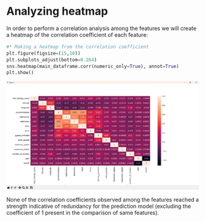 # Analyzing heatmap

In order to perform a correlation analysis among the features we will create a heatmap of the correlation coefficient of each feature:

```python
#* Making a heatmap from the correlation coefficient
plt.figure(figsize=(15,10))
plt.subplots_adjust(bottom=0.264)
sns.heatmap(main_dataframe.corr(numeric_only=True), annot=True)
plt.show()
```

![1712425227663](image/analyzing-heatmap/1712425227663.png)

None of the correlation coefficients observed among the features reached a strength indicative of redundancy for the prediction model (excluding the coefficient of 1 present in the comparison of same features).
